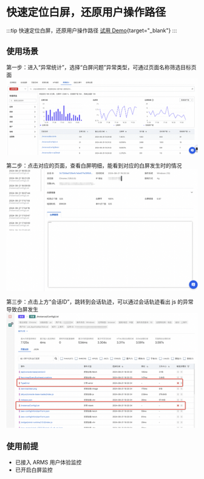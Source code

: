 # 快速定位白屏，还原用户操作路径

:::tip 快速定位白屏，还原用户操作路径
[试用 Demo](/doc/playground/armsdemo.html?dest=https%3A%2F%2Farms4service.console.aliyun.com%2F%23%2Frum%2Fapp%2Fcn-hangzhou%2Fckv8e2vzfj%40b688a844b49f67f%3Ftab%3DexceptionStatistics%26appType%3Dweb%26from%3Dnow-3h%26to%3Dnow%26refresh%3Doff%26exceptionTypeKey%3Dblank){target="_blank"}
:::

## 使用场景
第一步：进入“异常统计”，选择“白屏问题”异常类型，可通过页面名称筛选目标页面
![](./images/analyzePageBlank-1.png)

第二步：点击对应的页面，查看白屏明细，能看到对应的白屏发生时的情况
![](./images/analyzePageBlank-2.png)

第三步：点击上方“会话ID”，跳转到会话轨迹，可以通过会话轨迹看出 js 的异常导致白屏发生
![](./images/analyzePageBlank-3.png)

## 使用前提

- 已接入 ARMS 用户体验监控
- 已开启白屏监控
